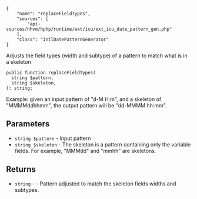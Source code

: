``` yamlmeta
{
    "name": "replaceFieldTypes",
    "sources": [
        "api-sources/hhvm/hphp/runtime/ext/icu/ext_icu_date_pattern_gen.php"
    ],
    "class": "IntlDatePatternGenerator"
}
```




Adjusts the field types (width and subtype) of a pattern to match what is
in a skeleton




``` Hack
public function replaceFieldTypes(
  string $pattern,
  string $skeleton,
): string;
```




Example: given an input pattern of "d-M H:m", and a skeleton of
"MMMMddhhmm", the output pattern will be "dd-MMMM hh:mm".




## Parameters




+ ` string $pattern ` - Input pattern
+ ` string $skeleton ` - The skeleton is a pattern containing only the
  variable fields. For example, "MMMdd" and "mmhh" are skeletons.




## Returns




* ` string ` - - Pattern adjusted to match the skeleton fields widths and
  subtypes.
<!-- HHAPIDOC -->
